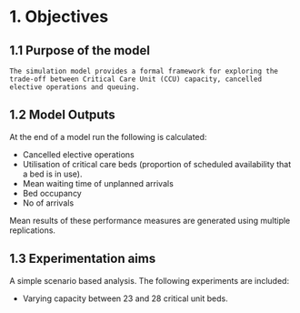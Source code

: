 # 1. Objectives

## 1.1 Purpose of the model

```{admonition} Primary purpose
The simulation model provides a formal framework for exploring the trade-off between Critical Care Unit (CCU) capacity, cancelled elective operations and queuing.
```

## 1.2 Model Outputs

At the end of a model run the following is calculated:

* Cancelled elective operations
* Utilisation of critical care beds (proportion of scheduled availability that a bed is in use).
* Mean waiting time of unplanned arrivals
* Bed occupancy
* No of arrivals

Mean results of these performance measures are generated using multiple replications.

## 1.3 Experimentation aims

A simple scenario based analysis.  The following experiments are included:

* Varying capacity between 23 and 28 critical unit beds.


